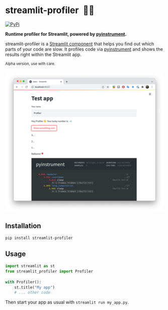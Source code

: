 # streamlit-profiler &nbsp;🏄🏼

[![PyPi](https://img.shields.io/pypi/v/streamlit-profiler)](https://pypi.org/project/streamlit-profiler/)

**Runtime profiler for Streamlit, powered by [pyinstrument](https://github.com/joerick/pyinstrument).**

streamlit-profiler is a [Streamlit component](https://streamlit.io/components) that
helps you find out which parts of your code are slow. It profiles code via
[pyinstrument](https://github.com/joerick/pyinstrument) and shows the results right
within the Streamlit app.

<sup>Alpha version, use with care.</sup>

<!--

<h3 align="center">
  🎉 <a href="https://github.com/jrieke/streamlit-profiler">Try it out</a> 🎉
</h3>

---

-->
<p align="center">
    <a href="https://github.com/jrieke/streamlit-profiler"><img src="images/demo.png" width=600></a>
</p>

## Installation

```bash
pip install streamlit-profiler
```

## Usage

```python
import streamlit as st
from streamlit_profiler import Profiler

with Profiler():
    st.title("My app")
    # ... other code
```

Then start your app as usual with `streamlit run my_app.py`.

